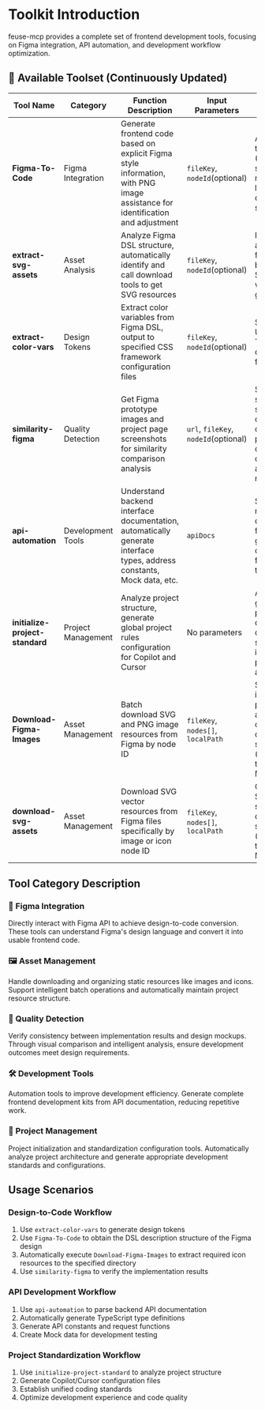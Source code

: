 # Toolkit Introduction

feuse-mcp provides a complete set of frontend development tools, focusing on Figma integration, API automation, and development workflow optimization.

## 🔧 Available Toolset (Continuously Updated)

| Tool Name                       | Category           | Function Description                                                                                                          | Input Parameters                     | Notes                                                                                                        |
| ------------------------------- | ------------------ | ----------------------------------------------------------------------------------------------------------------------------- | ------------------------------------ | ------------------------------------------------------------------------------------------------------------ |
| **Figma-To-Code**               | Figma Integration  | Generate frontend code based on explicit Figma style information, with PNG image assistance for identification and adjustment | `fileKey`, `nodeId`(optional)        | Auto-adapts to local config (ESLint, etc.), supports responsive layout and component structure               |
| **extract-svg-assets**          | Asset Analysis     | Analyze Figma DSL structure, automatically identify and call download tools to get SVG resources                              | `fileKey`, `nodeId`(optional)        | Intelligently analyze Figma file structure, batch extract SVG icons and vector graphics                      |
| **extract-color-vars**          | Design Tokens      | Extract color variables from Figma DSL, output to specified CSS framework configuration files                                 | `fileKey`, `nodeId`(optional)        | Support UnoCSS, TailwindCSS or custom file format output                                                     |
| **similarity-figma**            | Quality Detection  | Get Figma prototype images and project page screenshots for similarity comparison analysis                                    | `url`, `fileKey`, `nodeId`(optional) | Smart similarity scoring based on visual comparison, providing detailed difference analysis reports          |
| **api-automation**              | Development Tools  | Understand backend interface documentation, automatically generate interface types, address constants, Mock data, etc.        | `apiDocs`                            | Support multiple API documentation formats, generate complete frontend API toolchain                         |
| **initialize-project-standard** | Project Management | Analyze project structure, generate global project rules configuration for Copilot and Cursor                                 | No parameters                        | Automatically generate project context and coding standards for intelligent programming assistants           |
| **Download-Figma-Images**       | Asset Management   | Batch download SVG and PNG image resources from Figma by node ID                                                              | `fileKey`, `nodes[]`, `localPath`    | Support imageRef processing, automatically create directory structure (underlying tool, for other MCP calls) |
| **download-svg-assets**         | Asset Management   | Download SVG vector resources from Figma files specifically by image or icon node ID                                          | `fileKey`, `nodes[]`, `localPath`    | Only process SVG format, support complex node structures (underlying tool, for other MCP calls)              |

## Tool Category Description

### 🎨 Figma Integration
Directly interact with Figma API to achieve design-to-code conversion. These tools can understand Figma's design language and convert it into usable frontend code.

### 🖼️ Asset Management
Handle downloading and organizing static resources like images and icons. Support intelligent batch operations and automatically maintain project resource structure.

### 🎯 Quality Detection
Verify consistency between implementation results and design mockups. Through visual comparison and intelligent analysis, ensure development outcomes meet design requirements.

### 🛠️ Development Tools
Automation tools to improve development efficiency. Generate complete frontend development kits from API documentation, reducing repetitive work.

### 📁 Project Management
Project initialization and standardization configuration tools. Automatically analyze project architecture and generate appropriate development standards and configurations.

## Usage Scenarios

### Design-to-Code Workflow
1. Use `extract-color-vars` to generate design tokens
2. Use `Figma-To-Code` to obtain the DSL description structure of the Figma design
3. Automatically execute `Download-Figma-Images` to extract required icon resources to the specified directory
4. Use `similarity-figma` to verify the implementation results

### API Development Workflow
1. Use `api-automation` to parse backend API documentation
2. Automatically generate TypeScript type definitions
3. Generate API constants and request functions
4. Create Mock data for development testing

### Project Standardization Workflow
1. Use `initialize-project-standard` to analyze project structure
2. Generate Copilot/Cursor configuration files
3. Establish unified coding standards
4. Optimize development experience and code quality
